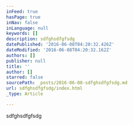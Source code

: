 ```yaml
---
inFeed: true
hasPage: true
inNav: false
inLanguage: null
keywords: []
description: sdfghsdfgfsdg
datePublished: '2016-06-08T04:20:32.426Z'
dateModified: '2016-06-08T04:20:32.162Z'
authors: []
publisher: null
title: ''
author: []
starred: false
sourcePath: _posts/2016-06-08-sdfghsdfgfsdg.md
url: sdfghsdfgfsdg/index.html
_type: Article

---
```

sdfghsdfgfsdg
